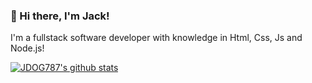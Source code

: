 ### 👋 Hi there, I'm Jack! 

I'm a fullstack software developer with knowledge in Html, Css, Js and Node.js! 

[![JDOG787's github stats](https://github-readme-stats.vercel.app/api?username=JDOG787)](https://github.com/anuraghazra/github-readme-stats)
